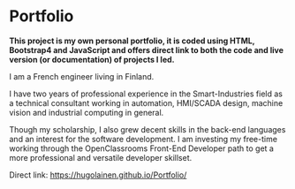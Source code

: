 # Portfolio
<strong> This project is my own personal portfolio, it is coded using HTML, Bootstrap4 and JavaScript and offers direct link to both the code and live version (or documentation) of projects I led. </strong>

I am a French engineer living in Finland.

I have two years of professional experience in the Smart-Industries field as a technical consultant working in automation, HMI/SCADA design, machine vision and industrial computing in general.

Though my scholarship, I also grew decent skills in the back-end languages and an interest for the software development. I am investing my free-time working through the OpenClassrooms Front-End Developer path to get a more professional and versatile developer skillset.

Direct link: https://hugolainen.github.io/Portfolio/
